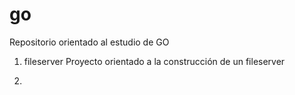 # go
Repositorio orientado al estudio de GO

1. fileserver
Proyecto orientado a la construcción de un fileserver

2.

